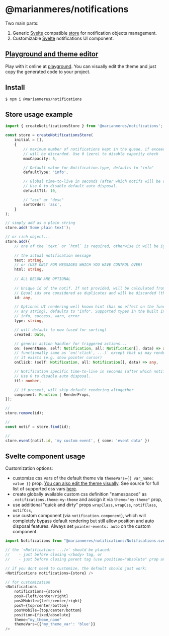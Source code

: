 # @marianmeres/notifications

Two main parts:

1. Generic [Svelte](https://svelte.dev/) compatible 
   [store](https://github.com/marianmeres/store) for notification objects management.
2. Customizable [Svelte](https://svelte.dev/) notifications UI component.

## [Playground and theme editor](https://notifications.meres.sk)

Play with it online at [playground](https://notifications.meres.sk). You can visually
edit the theme and just copy the generated code to your project.

## Install
```shell
$ npm i @marianmeres/notifications
```

## Store usage example
```typescript
import { createNotificationsStore } from '@marianmeres/notifications';

const store = createNotificationsStore(
    initial = [],
    {
        // maximum number of notifications kept in the queue, if exceeded, older ones (by `created`)
        // will be discarded. Use 0 (zero) to disable capacity check
        maxCapacity: 5,

        // Default value for Notification.type, defaults to "info"
        defaultType: 'info',

        // Global time-to-live in seconds (after which notifs will be auto discarded).
        // Use 0 to disable default auto disposal.
        defaultTtl: 10,

        // "asc" or "desc"
        sortOrder: 'asc',
    }
);

// simply add as a plain string
store.add('Some plain text');

// or rich object...
store.add({
    // one of the `text` or `html` is required, otherwise it will be ignored
	
    // the actual notification message
    text: string,
    // or (USE ONLY FOR MESSAGES WHICH YOU HAVE CONTROL OVER)
    html: string,
    
    // ALL BELOW ARE OPTIONAL
    
    // Unique id of the notif. If not provided, will be calculated from `type` and `text` or `html`.
    // Equal ids are considered as duplicates and will be discarded (the `count` prop will be increased).
    id: any,

    // Optional UI rendering well known hint (has no effect on the functionality, can be
    // any string), defaults to "info". Supported types in the built in renderer are:
    // info, success, warn, error
    type: string,

    // will default to now (used for sorting)
    created: Date,

    // generic action handler for triggered actions...
    on: (eventName, self: Notification, all: Notification[], data) => any,
    // functionally same as `on('click', ...)` except that ui may render it differently if
    // it exists (e.g. show pointer cursor)
    onClick: (self: Notification, all: Notification[], data) => any,

    // Notification specific time-to-live in seconds (after which notif will be auto discarded).
    // Use 0 to disable auto disposal.
    ttl: number,

    // if present, will skip default rendering altogether
    component: Function | RenderProps,
});

// 
store.remove(id);

//
const notif = store.find(id);

//
store.event(notif.id, 'my custom event', { some: 'event data' })
```

## Svelte component usage

Customization options:
- customize css vars of the default theme via `themeVars={{ var_name: value }}` prop. 
  [You can also edit the theme visually](https://notifications.meres.sk).
  See source for full list of supported css vars [here](https://github.com/marianmeres/notifications/blob/master/src/lib/svelte/Notifications.svelte#L159).
- create globally available custom css definition "namespaced" as `.notifications.theme-my-theme` 
  and assign it via `theme="my-theme"` prop,
- use additional "quick and dirty" props `wrapClass`, `wrapCss`, `notifClass`, `notifCss`,
- use custom component (via `notification.component`), which will completely bypass 
  default rendering but still allow position and auto disposal features. 
  Always set `pointer-events: auto` on the custom component.

```javascript
import Notifications from "@marianmeres/notifications/Notifications.svelte";

// the `<Notifications .../>` should be placed:
//    - just before closing </body> tag, or
//    - just before closing parent tag (use position="absolute" prop and relative on parent)

// if you dont need to customize, the default should just work:
<Notifications notifications={store} />

// for customization
<Notifications 
    notifications={store} 
    posX={left/center/right} 
    posXMobile={left/center/right}
    posY={top/center/bottom} 
    posYMobile={top/center/bottom} 
    position={fixed/absolute}
    theme="my_theme_name"
    themeVars={{'my_theme_var': 'blue'}}
/>
```
